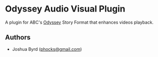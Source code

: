 # Odyssey Audio Visual Plugin

A plugin for ABC's [Odyssey](https://github.com/abcnews/odyssey) Story Format that enhances videos playback.

## Authors

- Joshua Byrd ([phocks@gmail.com](mailto:phocks@gmail.com))

